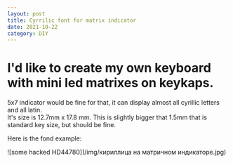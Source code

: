 ```yaml
---
layout: post
title: Cyrrilic font for matrix indicator
date: 2021-10-22
category: DIY
---  
```


# I'd like to create my own keyboard with mini led matrixes on keykaps.
5x7 indicator would be fine for that, it can display almost all cyrillic letters and all latin.  
It's size is 12.7mm x 17.8 mm. This is slightly bigger that 1.5mm that is standard key size, but should be fine.

Here is the fond example:

![some hacked HD44780](/img/кириллица на матричном индикаторе.jpg)
